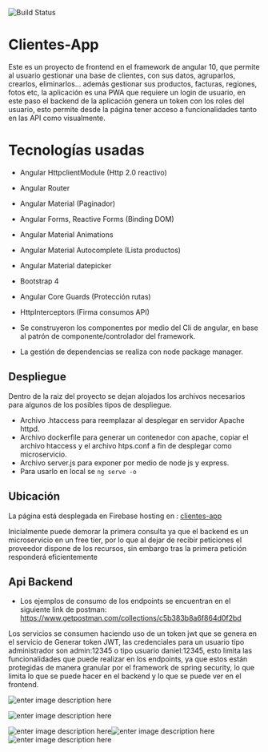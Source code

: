 ![Build Status](https://travis-ci.org/ExampleDriven/swagger-java-spring-example.svg)

# Clientes-App

Este es un proyecto de frontend en el framework de angular 10, que permite al usuario gestionar una base de clientes, con sus datos, agruparlos, crearlos, eliminarlos... además gestionar sus productos, facturas, regiones, fotos etc, la aplicación es una PWA que requiere un login de usuario, en este paso el backend de la aplicación genera un token con los roles del usuario, esto permite desde la página tener acceso a funcionalidades tanto en las API como visualmente.


# Tecnologías usadas

- Angular HttpclientModule (Http 2.0 reactivo)
- Angular Router 
- Angular Material (Paginador)
- Angular Forms, Reactive Forms (Binding DOM)
- Angular Material Animations
- Angular Material Autocomplete (Lista productos)
- Angular Material datepicker
- Bootstrap 4
- Angular Core Guards (Protección rutas)
- HttpInterceptors (Firma consumos API)

- Se construyeron los componentes por medio del Cli de angular, en base al patrón de componente/controlador del framework.
- La gestión de dependencias se realiza con node package manager.


## Despliegue

Dentro de la raiz del proyecto se dejan alojados los archivos necesarios para algunos de los posibles tipos de despliegue.

- Archivo .htaccess para reemplazar al desplegar en servidor Apache httpd.
- Archivo dockerfile para generar un contenedor con apache, copiar el archivo htaccess y el archivo htps.conf a fin de desplegar como microservicio.
- Archivo server.js para exponer por medio de node js y express.
- Para usarlo en local se `ng serve -o`


## Ubicación

La página está desplegada en Firebase hosting en : [clientes-app](https://clientes-app-daleb-015.web.app/clientes)

Inicialmente puede demorar la primera consulta ya que el backend es un microservicio en un free tier, por lo que al dejar de recibir peticiones el proveedor dispone de los recursos, sin embargo tras la primera petición responderá eficientemente

## Api Backend

- Los ejemplos de consumo de los endpoints se encuentran en el siguiente link de postman:
https://www.getpostman.com/collections/c5b383b8a6f864d0f2bd

Los servicios se consumen haciendo uso de un token jwt que se genera en el servicio de Generar token JWT,  las credenciales para un usuario tipo administrador son admin:12345 o tipo usuario daniel:12345, esto limita las funcionalidades que puede realizar en los endpoints, ya que estos están protegidas de manera granular por el framework de spring security, lo que limita lo que se puede hacer en el backend y lo que se puede ver en el frontend.

![enter image description here](https://i.ibb.co/3MbQ6Yb/modal.png)

![enter image description here](https://i.ibb.co/q1WWGnf/clientes.png)

![enter image description here](https://i.ibb.co/8s2gdMC/validaciones.png)![enter image description here](https://i.ibb.co/ZcBqKdY/autocomplete.png)![enter image description here](https://i.ibb.co/Jtqc2db/creada.png)

